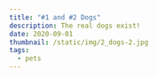 ```yaml
---
title: "#1 and #2 Dogs"
description: The real dogs exist!
date: 2020-09-01
thumbnail: /static/img/2_dogs-2.jpg
tags:
  - pets
---
```

